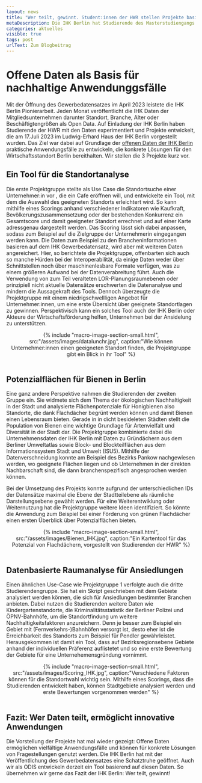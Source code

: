 ```yaml
---
layout: news
title: "Wer teilt, gewinnt. Student:innen der HWR stellen Projekte basierend auf IHK-Gewerbedatensatz vor"
metaDescription: Die IHK Berlin hat Studierende des Masterstudiengangs Digitale Transformation an der Hochschule für Wirtschaft und Recht (HWR)eingeladen, mit dem IHK-Datensatz eigenständig Projekte zu entwickeln. Wir als ODIS waren bei der Vorstellung im Ludwig-Erhard Haus dabei und konnten uns von den spannenden Projekten ein Bild machen. Bei der Vorstellung der Projektgruppen zeigte sich wieder einmal, welch vielfältige und kreative Anwednungsfälle mit offenen Daten möglich sind und wie wichtig eine hohe Datenqualität, leichter Zugang zu Daten und die Aktualität von Daten sind.
categories: aktuelles
visible: true
tags: post
urlText: Zum Blogbeitrag
---
```

# Offene Daten als Basis für nachhaltige Anwendunggsfälle 
Mit der Öffnung des Gewerbedatensatzes im April 2023 leistete die IHK Berlin Pionierarbeit. Jeden Monat veröffentlicht die IHK Daten der Mitgliedsunternehmen darunter Standort, Branche, Alter oder Beschäftigtengrößen als Open Data. Auf Einladung der IHK Berlin haben Studierende der HWR mit den Daten experimentiert und Projekte entwickelt, die am 17.Juli 2023 im Ludwig-Erhard Haus der IHK Berlin vorgestellt wurden. Das Ziel war dabei auf Grundlage der [offenen Daten der IHK Berlin](https://daten.berlin.de/datensaetze/gewerbedaten-der-ihk-berlin) praktische Anwendungsfälle zu entwickeln, die konkrete Lösungen für den Wirtschaftsstandort Berlin bereithalten. Wir stellen die 3 Projekte kurz vor.

## Ein Tool für die Standortanalyse 

Die erste Projektgruppe stellte als Use Case die Standortsuche einer Unternehmer:in vor , die ein Cafe eröffnen will, und entwickelte ein Tool, mit dem die Auswahl des geeigneten Standorts erleichtert wird. So kann mithilfe eines Scorings anhand verschiedener Indikatoren wie Kaufkraft, Bevölkerungszusammensetzung oder der bestehenden Konkurrenz ein Gesamtscore und damit geeigneter Standort errechnet und auf einer Karte adressgenau dargestellt werden. Das Scoring lässt sich dabei anpassen, sodass zum Beispiel auf die Zielgruppe der Unternehmerin eingegangen werden kann. Die Daten zum Beispiel zu den Brancheninformationen basieren auf dem IHK Gewerbedatensatz, wird aber mit weiteren Daten angereichert. Hier, so berichtete die Projektgruppe, offenbarten sich auch so manche Hürden bei der Interoperabilität, da einige Daten weder über Schnittstellen noch über maschinenlesbare Formate verfügen, was zu einem größeren Aufwand bei der Datenverabreitung führt. Auch die Verwendung von zum Teil veralteten LOR-Planungsraumebenen oder prinzipiell nicht aktuelle Datensätze erschwerten die Datenanalyse und mindern die Aussagekraft des Tools.
Dennoch überzeugte die Projektgruppe mit einem niedrigschwellligen Angebot für Unternehmer:innen, um eine erste Übersicht über geeignete Standortlagen zu gewinnen. Perspektivisch kann ein solches Tool auch der IHK Berlin oder Akteure der Wirtschaftsförderung helfen, Unternehmen bei der Ansidelung zu unterstützen.

<center>
{% include "macro-image-section-small.html", src:"/assets/images/datalunchr.jpg", caption:"Wie können Unternehmer:innen einen geeigneten Standort finden, die Projektgruppe gibt ein Blick in ihr Tool" %}
</center>
<br>


## Potenzialflächen für Bienen in Berlin

Eine ganz andere Perspektive nahmen die Studierenden der zweiten Gruppe ein. Sie widmete sich dem Thema der ökologischen Nachhaltigkeit in der Stadt und analysierte Flächenpotenziale für Honigbienen also Standorte, die dank Flachdächer begrünt werden können und damit Bienen einen Lebensraum bieten. Gerade in in dicht besideleten Städten stellt die Population von Bienen eine wichtige Grundlage für Artenvielfalt und Diversität in der Stadt dar. Die Projektgruppe kombinierte dabei die Unternehmensdaten der IHK Berlin mit Daten zu Gründächern aus dem Berliner Umweltatlas sowie Block- und Blockteilflächen aus dem Informationssystem Stadt und Umwelt (ISU5).
Mithilfe der Datenverschneidung konnte am Beispiel des Bezirks Pankow nachgewiesen werden, wo geeignete Flächen liegen und ob Unternehmen in der direkten Nachbarschaft sind, die dann branchenspezifisch angesprochen werden können.

Bei der Umsetzung des Projekts konnte aufgrund der unterschiedlichen IDs der Datensätze maximal die Ebene der Stadtteilebene als räumliche Darstellungsebene gewählt werden. Für eine Weiterentwiklung oder Weiternutzung hat die Projektgruppe weitere Ideen identifiziert. So könnte die Anwendung zum Beispiel bei einer Förderung von grünen Flachdächer einen ersten Überblick über Potenzialflächen bieten. 

<center>
{% include "macro-image-section-small.html", src:"/assets/images/Bienen_IHK.jpg", caption:"Ein Kartentool für das Potenzial von Flachdächern, vorgestellt von Studierenden der HWR" %}
</center>
<br>

## Datenbasierte Raumanalyse für Ansiedlungen 

Einen ähnlichen Use-Case wie Projektgruppe 1 verfolgte auch die dritte Studierendengruppe. Sie hat ein Skript geschrieben mit dem Gebiete analysiert werden können, die sich für Ansiedlungen bestimmter Branchen anbieten. Dabei nutzen die Studierenden weitere Daten wie Kindergartenstandorte, die Kriminalitätsstatistik der Berliner Polizei und ÖPNV-Bahnhöfe, um die Standortfindung um weitere Nachhaltigkeitsfaktoren anzureichern. Denn je besser zum Beispiel ein Gebiet mit (Fernverkehrs-)Bahnhöfen versorgt ist, desto eher ist die Erreichbarkeit des Standorts zum Beispiel für Pendler gewährleistet. Herausgekommen ist damit ein Tool, dass auf Bezirksregionsebene Gebiete anhand der individuellen Präferenz auflistetet und so eine erste Bewertung der Gebiete für eine Unternehemensgründung vornimmt. 

<center>
{% include "macro-image-section-small.html", src:"/assets/images/Scoring_IHK.jpg", caption:"Verschiedene Faktoren können für die Standortwahl wichtig sein. Mithilfe eines Scorings, dass die Studierenden entwickelt haben, können Stadtgebiete analysiert werden und erste Bewertungen vorgenommen werden" %}
</center>
<br>

## Fazit: Wer Daten teilt, ermöglicht innovative Anwendungen
Die Vorstellung der Projekte hat mal wieder gezeigt: Offene Daten ermöglichen vielfältige Anwendungsfälle und können für konkrete Lösungen von Fragestellungen genutzt werden. Die IHK Berlin hat mit der Veröffentlichung des Gewerbedatensatzes eine Schatztruhe geöffnet. Auch wir als ODIS entwickeln derzeit ein Tool basierend auf diesen Daten. So übernehmen wir gerne das Fazit der IHK Berlin: Wer teilt, gewinnt!

<br><br>



